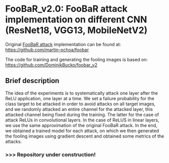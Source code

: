 # FooBaR_v2.0: FooBaR attack implementation on different CNN (ResNet18, VGG13, MobileNetV2)

Original [FooBaR attack](https://arxiv.org/abs/2109.11249) implementation can be found at:
https://github.com/martin-ochoa/foobar

The code for training and generating the fooling images is based on:
https://github.com/DominikBucko/foobar_v2

## Brief description
The idea of the experiments is to systematically attack one layer after the ReLU application, one layer at a time. We set a failure probability for the class target to be attacked in order to avoid attacks on all target images, and we randomly attacked an entire channel for the attacked layer, this attacked channel being fixed during the training. The latter for the case of attack ReLUs in convolutional layers. In the case of ReLUS in linear layers, we use the same approximation of the original FooBaR attack. In the end, we obtained a trained model for each attack, on which we then generated the fooling images using gradient descent and obtained some metrics of the attacks.


### >>> Repository under construction!

